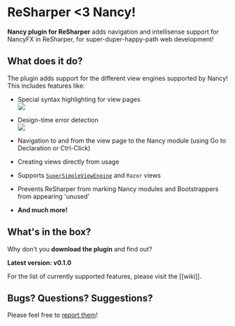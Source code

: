 # **ReSharper <3 Nancy!**

**Nancy plugin for ReSharper** adds navigation and intellisense support for NancyFX in ReSharper, for super-duper-happy-path web development!

## What does it do?

The plugin adds support for the different view engines supported by Nancy! This includes features like:

- Special syntax highlighting for view pages  
![](http://i.imgur.com/xu2htE4.png)

- Design-time error detection  
![](http://i.imgur.com/Dj5eenY.png)

- Navigation to and from the view page to the Nancy module (using Go to Declaration or Ctrl-Click)  

- Creating views directly from usage

- Supports [`SuperSimpleViewEngine`](https://github.com/NancyFx/Nancy/wiki/The-Super-Simple-View-Engine) and `Razor` views

- Prevents ReSharper from marking Nancy modules and Bootstrappers from appearing 'unused'

- **And much more!**

## What's in the box?

Why don't you **download the plugin** and find out?

**Latest version: v0.1.0**

For the list of currently supported features, please visit the [[wiki]].

## Bugs? Questions? Suggestions?

Please feel free to [report them](issues)!

